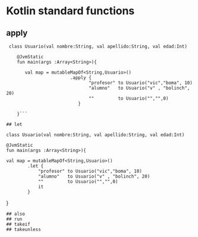 # Kotlin standard functions


## apply

```
 class Usuario(val nombre:String, val apellido:String, val edad:Int)
    
    @JvmStatic
    fun main(args :Array<String>){

       val map = mutableMapOf<String,Usuario>()
                        .apply { 
                               "profesor" to Usuario("vic","boma", 10)
                               "alumno"   to Usuario("v" , "bolinch", 20)
                               ""         to Usuario("","",0)
                           }

    }```

## let 

```
    class Usuario(val nombre:String, val apellido:String, val edad:Int)

    @JvmStatic
    fun main(args :Array<String>){

    val map = mutableMapOf<String,Usuario>()
            .let {
                "profesor" to Usuario("vic","boma", 10)
                "alumno"   to Usuario("v" , "bolinch", 20)
                ""         to Usuario("","",0)
                it
            }
    
}
```
## also 
## run 
## takeif 
## takeunless
